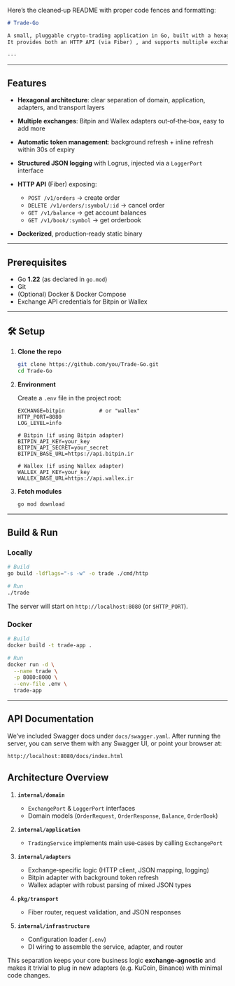Here’s the cleaned‑up README with proper code fences and formatting:

````markdown
# Trade-Go

A small, pluggable crypto‐trading application in Go, built with a hexagonal (ports & adapters) architecture.  
It provides both an HTTP API (via Fiber) , and supports multiple exchanges through adapters (Bitpin, Wallex, etc.), complete with automatic token refresh, structured logging (Logrus).

---

````

---

## Features

* **Hexagonal architecture**: clear separation of domain, application, adapters, and transport layers
* **Multiple exchanges**: Bitpin and Wallex adapters out‑of‑the‑box, easy to add more
* **Automatic token management**: background refresh + inline refresh within 30s of expiry
* **Structured JSON logging** with Logrus, injected via a `LoggerPort` interface
* **HTTP API** (Fiber) exposing:

  * `POST /v1/orders` → create order
  * `DELETE /v1/orders/:symbol/:id` → cancel order
  * `GET /v1/balance` → get account balances
  * `GET /v1/book/:symbol` → get orderbook
* **Dockerized**, production‑ready static binary

---

## Prerequisites

* Go **1.22** (as declared in `go.mod`)
* Git
* (Optional) Docker & Docker Compose
* Exchange API credentials for Bitpin or Wallex

---

## 🛠️ Setup

1. **Clone the repo**

   ```bash
   git clone https://github.com/you/Trade-Go.git
   cd Trade-Go
   ```

2. **Environment**

   Create a `.env` file in the project root:

   ```dotenv
   EXCHANGE=bitpin           # or "wallex"
   HTTP_PORT=8080
   LOG_LEVEL=info

   # Bitpin (if using Bitpin adapter)
   BITPIN_API_KEY=your_key
   BITPIN_API_SECRET=your_secret
   BITPIN_BASE_URL=https://api.bitpin.ir

   # Wallex (if using Wallex adapter)
   WALLEX_API_KEY=your_key
   WALLEX_BASE_URL=https://api.wallex.ir
   ```

3. **Fetch modules**

   ```bash
   go mod download
   ```

---

## Build & Run

### Locally

```bash
# Build
go build -ldflags="-s -w" -o trade ./cmd/http

# Run
./trade
```

The server will start on `http://localhost:8080` (or `$HTTP_PORT`).

### Docker

```bash
# Build
docker build -t trade-app .

# Run
docker run -d \
  --name trade \
  -p 8080:8080 \
  --env-file .env \
  trade-app
```

---

## API Documentation

We’ve included Swagger docs under `docs/swagger.yaml`. After running the server, you can serve them with any Swagger UI, or point your browser at:

```
http://localhost:8080/docs/index.html
```

## Architecture Overview

1. **`internal/domain`**

   * `ExchangePort` & `LoggerPort` interfaces
   * Domain models (`OrderRequest`, `OrderResponse`, `Balance`, `OrderBook`)

2. **`internal/application`**

   * `TradingService` implements main use‑cases by calling `ExchangePort`

3. **`internal/adapters`**

   * Exchange‑specific logic (HTTP client, JSON mapping, logging)
   * Bitpin adapter with background token refresh
   * Wallex adapter with robust parsing of mixed JSON types

4. **`pkg/transport`**

   * Fiber router, request validation, and JSON responses

5. **`internal/infrastructure`**

   * Configuration loader (`.env`)
   * DI wiring to assemble the service, adapter, and router

This separation keeps your core business logic **exchange‑agnostic** and makes it trivial to plug in new adapters (e.g. KuCoin, Binance) with minimal code changes.

```
```
